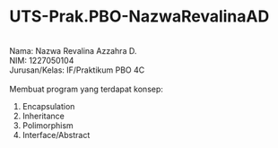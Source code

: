 # UTS-Prak.PBO-NazwaRevalinaAD
<br> Nama: Nazwa Revalina Azzahra D.
<br> NIM: 1227050104
<br> Jurusan/Kelas: IF/Praktikum PBO 4C
<br>
<br> Membuat program yang terdapat konsep:
1. Encapsulation
2. Inheritance
3. Polimorphism
4. Interface/Abstract
